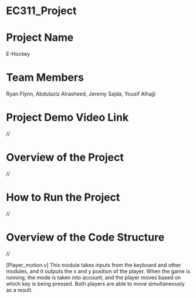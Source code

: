 # EC311_Project

# Project Name
E-Hockey

# Team Members 
Ryan Flynn, Abdulaziz Alrasheed, Jeremy Sajda, Yousif Alhajji

# Project Demo Video Link
//

# Overview of the Project
//

# How to Run the Project
//

# Overview of the Code Structure
//

[Player_motion.v] This module takes inputs from the keyboard and other modules, and it outputs the x and y position of the player. When the game is running, the mode is taken into account, and the player moves based on which key is being pressed. Both players are able to move simultaneously as a result.
